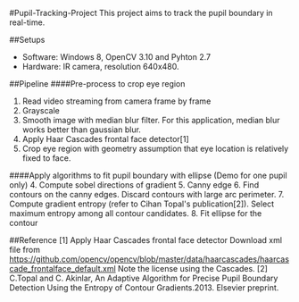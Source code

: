 #Pupil-Tracking-Project
This project aims to track the pupil boundary in real-time.

##Setups	
- Software: Windows 8, OpenCV 3.10 and Pyhton 2.7	
- Hardware: IR camera, resolution 640x480.

##Pipeline
####Pre-process to crop eye region
1. Read video streaming from camera frame by frame
2. Grayscale
3. Smooth image with median blur filter. For this application, median blur works better than gaussian blur.
4. Apply Haar Cascades frontal face detector[1]
5. Crop eye region with geometry assumption that eye location is relatively fixed to face.

####Apply algorithms to fit pupil boundary with ellipse (Demo for one pupil only)
4. Compute sobel directions of gradient
5. Canny edge
6. Find contours on the canny edges. Discard contours with large arc perimeter.
7. Compute gradient entropy (refer to Cihan Topal's publication[2]).
   Select maximum entropy among all contour candidates.
8. Fit ellipse for the contour


##Reference
[1] Apply Haar Cascades frontal face detector 
Download xml file from https://github.com/opencv/opencv/blob/master/data/haarcascades/haarcascade_frontalface_default.xml 
Note the license using the Cascades.
[2] C.Topal and C. Akinlar, An Adaptive Algorithm for Precise Pupil Boundary Detection Using the Entropy of Contour Gradients.2013. Elsevier preprint.
